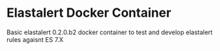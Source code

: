 # Elastalert Docker Container

Basic elastalert 0.2.0.b2 docker container to test and develop elastalert rules agaisnt ES 7.X
